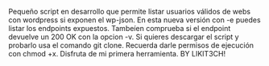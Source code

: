 Pequeño script en desarrollo que permite listar usuarios válidos de webs con wordpress si exponen el wp-json.
En esta nueva versión con -e puedes listar los endpoints expuestos.
Tambeíen comprueba si el endpoint devuelve un 200 OK con la opcion -v.
Si quieres descargar el script y probarlo usa el comando git clone.
Recuerda darle permisos de ejecución con chmod +x.
Disfruta de mi primera herramienta.
BY LIKIT3CH!
